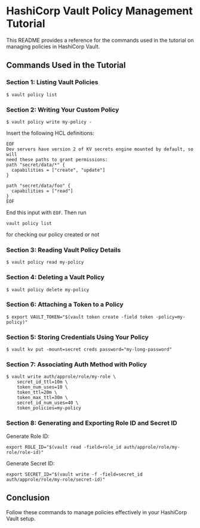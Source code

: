 
# HashiCorp Vault Policy Management Tutorial

This README provides a reference for the commands used in the tutorial on managing policies in HashiCorp Vault.

## Commands Used in the Tutorial

### Section 1: Listing Vault Policies
```
$ vault policy list
```

### Section 2: Writing Your Custom Policy
```
$ vault policy write my-policy -
```
Insert the following HCL definitions:
```hcl
EOF
Dev servers have version 2 of KV secrets engine mounted by default, so will
need these paths to grant permissions:
path "secret/data/*" {
  capabilities = ["create", "update"]
}

path "secret/data/foo" {
  capabilities = ["read"]
}
EOF
```
End this input with `EOF`.
Then run 
```hcl
vault policy list
```
for checking our policy created or not

### Section 3: Reading Vault Policy Details
```
$ vault policy read my-policy
```

### Section 4: Deleting a Vault Policy
```
$ vault policy delete my-policy
```

### Section 6: Attaching a Token to a Policy
```
$ export VAULT_TOKEN="$(vault token create -field token -policy=my-policy)"
```

### Section 5: Storing Credentials Using Your Policy
```
$ vault kv put -mount=secret creds password="my-long-password"
```

### Section 7: Associating Auth Method with Policy
```
$ vault write auth/approle/role/my-role \
    secret_id_ttl=10m \
    token_num_uses=10 \
    token_ttl=20m \
    token_max_ttl=30m \
    secret_id_num_uses=40 \
    token_policies=my-policy
```

### Section 8: Generating and Exporting Role ID and Secret ID
Generate Role ID:
```
export ROLE_ID="$(vault read -field=role_id auth/approle/role/my-role/role-id)"
```
Generate Secret ID:
```
export SECRET_ID="$(vault write -f -field=secret_id auth/approle/role/my-role/secret-id)"
```

## Conclusion

Follow these commands to manage policies effectively in your HashiCorp Vault setup.
